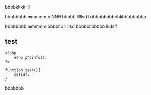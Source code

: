 bbbbkkkk
lll

bbbbbbbb mmmmm b NNN bbbbb
lllllsd bbbbbbbbbbbbbbbbbbbbbb

bbbbbbbb mmmmm bbbbbb
lllllsd 
bbbbbbbbbbb lkdslf  


## test

```
<?php
	echo phpinfo();
?>
```

```
function test(){
	sdfsdf;
}
```


bbbbbbb

